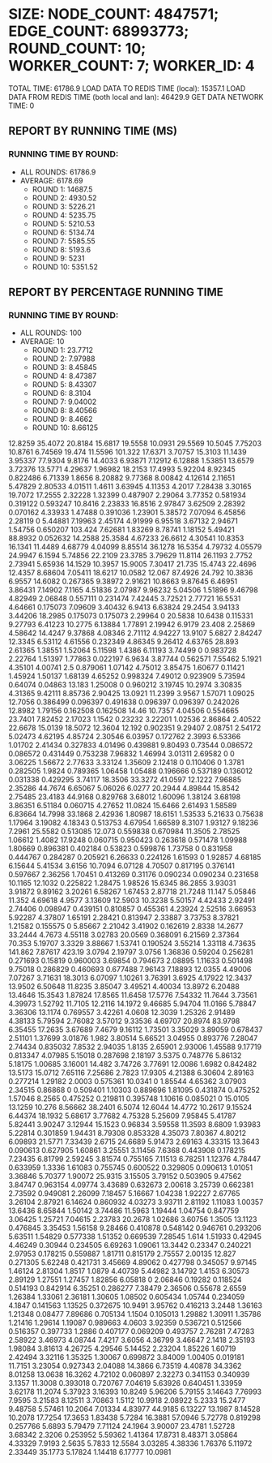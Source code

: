 
# SIZE: NODE_COUNT: 4847571; EDGE_COUNT: 68993773; ROUND_COUNT: 10; WORKER_COUNT: 7; WORKER_ID: 4
 TOTAL TIME: 61786.9
 LOAD DATA TO REDIS TIME (local): 15357.1
 LOAD DATA FROM REDIS TIME (both local and lan): 46429.9
 GET DATA NETWORK TIME: 0

## REPORT BY RUNNING TIME (MS)

 ### RUNNING TIME BY ROUND:

  + ALL ROUNDS: 61786.9
  + AVERAGE: 6178.69
     + ROUND 1: 14687.5
     + ROUND 2: 4930.52
     + ROUND 3: 5226.21
     + ROUND 4: 5235.75
     + ROUND 5: 5210.53
     + ROUND 6: 5134.74
     + ROUND 7: 5585.55
     + ROUND 8: 5193.6
     + ROUND 9: 5231
     + ROUND 10: 5351.52

## REPORT BY PERCENTAGE RUNNING TIME

 ### RUNNING TIME BY ROUND:

  + ALL ROUNDS: 100
  + AVERAGE: 10
     + ROUND 1: 23.7712
     + ROUND 2: 7.97988
     + ROUND 3: 8.45845
     + ROUND 4: 8.47387
     + ROUND 5: 8.43307
     + ROUND 6: 8.3104
     + ROUND 7: 9.04002
     + ROUND 8: 8.40566
     + ROUND 9: 8.4662
     + ROUND 10: 8.66125

12.8259 35.4072 20.8184 15.6817 19.5558 10.0931 29.5569 10.5045 7.75203 10.8761 6.74569 19.474 11.5596 101.322 17.6371 3.70757 15.3103 11.1439 3.95337 77.9304 9.8176 14.4033 6.93871 7.12912 6.12888 1.53851 13.6579 3.72376 13.5771 4.29637 1.96982 18.2153 17.4993 5.92204 8.92345 0.822486 6.71339 1.8656 8.20882 9.77368 8.00842 4.12614 2.11651 5.47829 2.80533 4.01511 1.4611 3.63945 4.11353 4.2017 7.28438 3.30165 19.7072 17.2555 2.32228 1.32399 0.487907 2.29064 3.77352 0.581934 0.319122 0.593247 10.8416 2.23833 16.8516 2.97847 3.62509 2.28392 0.070162 4.33933 1.47488 0.391036 1.23901 5.38572 7.07094 6.45856 2.28119 0 5.44881 7.19963 2.45174 4.91999 6.95518 3.67132 2.94671 1.54756 0.650207 103.424 7.62681 1.83269 8.78741 1.18152 5.49421 88.8932 0.052632 14.2588 25.3584 4.67233 26.6612 4.30541 10.8353 16.1341 11.4489 4.68779 4.04099 8.85514 36.1278 16.5354 4.79732 4.05579 24.9947 6.1594 5.74856 22.2109 23.3785 3.79629 11.8114 26.1193 2.7752 2.73941 5.65936 14.1529 10.3957 15.9005 7.30417 21.735 15.4743 22.4696 12.4357 8.68604 7.05411 18.6217 10.0582 12.067 87.4926 24.792 10.3836 6.9557 14.6082 0.267365 9.38972 2.91621 10.8663 9.87645 6.46951 3.86431 7.14902 7.1165 4.51836 2.07987 9.96232 5.04506 1.51896 9.46798 4.82949 2.06848 0.557111 0.231474 7.42445 3.72521 2.77721 16.5531 4.64661 0.175073 7.09609 3.40432 6.9413 6.63824 29.2454 3.94133 3.44206 18.2985 0.175073 0.175073 2.29964 0 20.5838 10.6438 0.115331 9.27793 6.41223 10.2775 6.13884 1.77891 2.19942 6.9179 23.408 2.25869 4.58642 14.4247 9.37868 4.08346 2.71112 4.94227 13.9107 5.6827 2.84247 12.3345 6.53112 4.61556 0.232349 4.86345 9.26412 4.63765 28.893 2.61365 1.38551 1.52064 5.11598 1.4386 6.11193 3.74499 0 0.983728 2.22764 1.51397 1.77863 0.022197 6.9634 3.87744 0.562571 7.55462 5.1921 4.35101 4.00741 2.5 0.879061 1.07142 4.75012 3.85475 1.60677 0.11421 1.45924 1.50137 1.68139 4.65252 0.998324 7.49012 0.923909 5.73594 0.64074 0.04863 13.183 1.25008 0 0.960212 3.19745 10.2974 3.30835 4.31365 9.42111 8.85736 2.90425 13.0921 11.2399 3.9567 1.57071 1.09025 12.7056 0.386499 0.096397 0.491638 0.096397 0.096397 0.242026 12.8982 1.79156 0.162508 0.162508 14.46 10.7357 4.04506 0.554665 23.7401 7.82452 2.17023 1.1542 0.23232 3.22201 1.02536 2.86864 2.40522 22.6678 15.0139 18.5072 12.3604 12.192 0.902351 9.29407 2.08751 2.54172 5.02473 4.62195 4.85724 2.30546 6.03957 0.172762 2.3993 6.53366 1.01702 2.41434 0.327833 4.01496 0.439881 9.80493 0.73544 0.086572 0.086572 0.431449 0.753238 7.96832 1.46994 3.01311 2.69582 0 0 3.06225 1.56672 2.77633 3.33124 1.35609 2.12418 0 0.110406 0 1.3781 0.282505 1.9824 0.789365 1.06458 1.05488 0.196666 0.537189 0.136012 0.031338 0.429295 3.74117 18.3506 33.3272 41.0597 12.1222 7.96885 2.35286 44.7674 6.65067 5.06026 6.0277 20.2944 4.89844 15.8542 2.75485 23.4183 44.9168 0.829768 3.68012 1.60096 1.38124 3.68198 3.86351 6.51184 0.060715 4.27652 11.0824 15.6466 2.61493 1.58589 6.83664 14.7998 33.1868 2.42936 1.80987 18.6151 1.53533 5.21633 0.75638 1.17964 3.19082 4.18343 0.513753 4.67954 1.66589 8.3107 1.93127 9.18236 7.2961 25.5582 0.513085 12.073 0.559838 0.670984 11.3505 2.78525 1.06612 1.4082 17.9248 0.060715 0.950423 0.263618 0.571478 1.09988 1.80669 0.896381 0.402184 0.53823 0.599876 1.73758 0 0.831958 0.444767 0.284287 0.205921 6.26633 0.224126 1.61593 0 1.92857 4.68185 6.15644 5.41534 3.6156 10.7094 6.07128 4.70507 0.817195 0.376141 0.597667 2.36256 1.70451 0.413269 0.31176 0.090234 0.090234 0.231658 10.1165 12.1032 0.225822 1.28475 1.98526 15.6345 86.2855 3.93031 3.91872 9.89162 3.20261 6.58267 1.67453 2.87718 21.7248 11.147 5.05846 11.352 4.69618 4.9577 3.13609 12.5903 10.3238 5.50157 4.42433 2.92491 2.74406 0.098947 0.439151 0.810857 0.455361 4.23924 2.52516 3.66953 5.92287 4.37807 1.65191 2.28421 0.813947 2.33887 3.73753 8.37821 1.21582 0.155575 0 5.85667 2.21042 3.41902 0.162619 2.8338 14.2677 33.2444 4.7673 4.55118 3.02783 20.0569 0.368091 6.21569 2.37364 70.353 5.19707 3.3329 3.88667 1.53741 0.190524 3.55214 1.33118 4.73635 141.862 7.87617 423.19 3.0794 2.19797 3.0756 1.36836 0.59204 0.256281 0.271693 0.15819 0.960003 3.69854 0.794673 2.08895 1.11633 0.501498 9.75018 0.286829 0.460693 0.677488 7.96143 7.18893 12.0355 4.49006 7.07267 3.71631 18.3013 6.07097 1.10261 3.76391 3.6925 4.17922 12.3437 13.9502 6.50648 11.8235 3.85047 3.49521 4.40034 13.8972 6.20488 13.4646 15.3543 1.87824 17.8565 11.6458 17.5776 7.54332 11.7644 3.73561 4.39973 1.52792 11.7105 12.2116 14.1972 9.46685 5.94704 11.0166 5.78847 3.36306 13.1174 0.769557 3.42261 4.0608 12.3039 1.25326 2.91489 4.38133 5.79594 2.76082 3.57012 9.33536 4.69707 20.8974 83.9798 6.35455 17.2635 3.67689 7.4679 9.16112 1.73501 3.35029 3.89059 0.678437 2.51101 1.37699 3.01876 1.982 3.80514 5.66521 3.04955 0.893776 7.28047 2.74434 0.835032 7.8532 2.94035 1.8135 2.65901 2.93006 1.45588 9.17719 0.813347 4.07985 5.15018 0.287698 2.18197 3.5375 0.748776 5.86132 5.18175 1.00685 3.16001 14.482 3.74726 3.77691 12.0086 1.6982 0.842482 13.5173 15.0712 7.65116 7.25686 2.7823 17.9305 4.21388 6.30604 2.89163 0.277214 1.29182 2.0003 0.575361 10.0341 0 1.85544 4.65362 3.07903 2.34515 0.86868 0 0.509401 1.10303 0.889696 1.81095 0.431874 0.475252 1.57046 8.2565 0.475252 0.219811 0.395748 1.10616 0.085021 0 15.0105 13.1259 10.276 8.56662 38.2401 6.5074 12.6044 14.4772 10.2617 9.15524 6.44374 18.1932 5.68617 3.77682 4.75328 5.25609 7.95845 5.41787 5.82441 3.90247 3.12944 15.1523 0.96834 3.59558 11.3593 8.6809 1.93983 5.22814 0.301859 1.94431 8.79308 0.853328 4.35073 7.80367 4.80212 6.09893 21.5771 7.33439 2.6715 24.6689 5.91473 2.69163 4.33315 13.3643 0.090613 0.627905 1.60861 3.25551 3.11456 7.6368 0.443908 0.178215 7.23435 6.81799 2.59245 3.81574 0.755165 7.11513 6.78251 1.12376 4.78447 0.633959 1.3336 1.61083 0.755745 0.600522 0.329805 0.090613 1.01051 3.36846 5.70377 1.90072 25.9315 3.15505 3.79152 0.503905 9.47562 3.84747 0.963154 4.09774 3.43689 0.632673 2.00618 3.25739 0.662381 2.73592 0.949081 2.26099 7.18457 5.16667 1.04238 1.92227 2.67765 3.26104 2.87921 6.14624 0.860932 4.03273 3.93711 2.81192 1.11083 1.00357 13.6436 8.65844 1.50142 3.74486 11.5963 1.19444 1.04754 0.847759 3.06425 1.25721 7.04615 2.23783 20.2678 1.02686 3.60756 1.3505 13.1123 0.476845 3.35453 1.56158 9.28466 0.410878 0.548142 0.946761 0.293206 5.63511 1.54829 0.577338 1.51352 0.669539 7.28545 1.614 1.51933 0.42945 4.46249 0.30944 0.234505 6.69263 1.09061 13.3442 0.23347 0.240221 2.97953 0.178215 0.559887 1.81711 0.815179 2.75557 2.00135 12.827 0.271305 5.62248 0.421731 3.45669 4.89062 0.427798 0.345057 9.97145 1.46124 2.81304 1.8517 1.0879 4.40739 5.44982 3.14792 1.4153 6.30573 2.89129 1.27551 1.27457 1.82856 6.05818 0 2.06846 0.19282 0.118524 0.514193 0.842914 6.35251 0.286277 7.38479 2.36506 0.55678 2.6559 1.26384 1.33061 2.36181 1.30605 1.08502 0.605434 1.05744 0.234059 4.1847 0.141563 1.13525 0.372675 10.9491 3.95762 0.416213 3.2448 1.36163 1.21348 0.08477 7.89686 0.705134 1.1504 0.105013 1.29882 1.30911 1.35786 1.21416 1.29614 1.19087 0.989663 4.0603 3.92359 0.536721 0.512566 0.516357 0.397733 1.2886 0.407177 0.069209 0.493757 2.76281 7.47283 2.58922 3.46973 4.08744 7.4217 3.6056 4.36799 3.46647 2.1418 2.35193 1.98084 3.81613 4.26725 4.29546 5.14452 2.23204 1.85226 1.60719 2.42494 3.32116 1.35325 1.30067 0.699872 3.84009 1.00405 0.019181 11.7151 3.23054 0.927343 2.04088 14.3866 6.73519 4.40878 34.3362 8.01258 13.0638 16.3262 4.72102 0.060897 2.32273 0.341153 0.340939 3.1357 11.3008 0.393018 0.720767 7.04619 5.63926 0.640451 1.33959 3.62178 11.2074 5.37923 3.16393 10.8249 5.96206 5.79155 3.14643 7.76993 7.9595 3.21583 8.12511 3.70863 1.5112 10.9918 2.08922 5.2333 15.2477 9.48758 5.57461 10.2064 7.01334 4.83977 44.9185 6.13227 13.1987 8.14528 10.2078 17.7254 17.3653 1.83438 5.7284 16.3881 57.0946 5.72778 0.819298 0.257766 5.6893 5.79479 7.71124 24.1964 3.90007 23.4781 1.52728 3.68342 2.3206 0.253952 5.59362 1.41364 17.8731 8.48371 3.05864 4.33329 7.9193 2.5635 5.7833 12.5584 3.03285 4.38336 1.76376 5.11972 2.33449 35.1773 5.17824 1.14418 6.17777 10.0981 